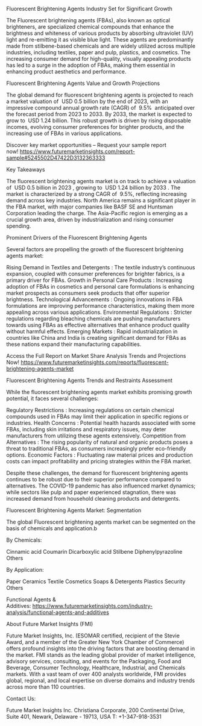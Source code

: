 Fluorescent Brightening Agents Industry Set for Significant Growth

The Fluorescent brightening agents (FBAs), also known as optical brighteners, are specialized chemical compounds that enhance the brightness and whiteness of various products by absorbing ultraviolet (UV) light and re-emitting it as visible blue light. These agents are predominantly made from stilbene-based chemicals and are widely utilized across multiple industries, including textiles, paper and pulp, plastics, and cosmetics. The increasing consumer demand for high-quality, visually appealing products has led to a surge in the adoption of FBAs, making them essential in enhancing product aesthetics and performance.

Fluorescent Brightening Agents Value and Growth Projections

The global demand for fluorescent brightening agents is projected to reach a market valuation of  USD 0.5 billion by the end of 2023, with an impressive compound annual growth rate (CAGR) of  9.5%  anticipated over the forecast period from 2023 to 2033. By 2033, the market is expected to grow to  USD 1.24 billion. This robust growth is driven by rising disposable incomes, evolving consumer preferences for brighter products, and the increasing use of FBAs in various applications.

Discover key market opportunities – Request your sample report now! https://www.futuremarketinsights.com/report-sample#5245502D47422D3132363333

Key Takeaways

The fluorescent brightening agents market is on track to achieve a valuation of  USD 0.5 billion in 2023 , growing to  USD 1.24 billion by 2033 .
The market is characterized by a strong CAGR of  9.5%, reflecting increasing demand across key industries.
North America remains a significant player in the FBA market, with major companies like BASF SE and Huntsman Corporation leading the charge.
The Asia-Pacific region is emerging as a crucial growth area, driven by industrialization and rising consumer spending.

Prominent Drivers of the Fluorescent Brightening Agents

Several factors are propelling the growth of the fluorescent brightening agents market:

Rising Demand in Textiles and Detergents : The textile industry’s continuous expansion, coupled with consumer preferences for brighter fabrics, is a primary driver for FBAs.
Growth in Personal Care Products : Increasing adoption of FBAs in cosmetics and personal care formulations is enhancing market prospects as consumers seek products that offer superior brightness.
Technological Advancements : Ongoing innovations in FBA formulations are improving performance characteristics, making them more appealing across various applications.
Environmental Regulations : Stricter regulations regarding bleaching chemicals are pushing manufacturers towards using FBAs as effective alternatives that enhance product quality without harmful effects.
Emerging Markets : Rapid industrialization in countries like China and India is creating significant demand for FBAs as these nations expand their manufacturing capabilities.

Access the Full Report on Market Share Analysis Trends and Projections Now! https://www.futuremarketinsights.com/reports/fluorescent-brightening-agents-market

Fluorescent Brightening Agents Trends and Restraints Assessment

While the fluorescent brightening agents market exhibits promising growth potential, it faces several challenges:

Regulatory Restrictions : Increasing regulations on certain chemical compounds used in FBAs may limit their application in specific regions or industries.
Health Concerns : Potential health hazards associated with some FBAs, including skin irritations and respiratory issues, may deter manufacturers from utilizing these agents extensively.
Competition from Alternatives : The rising popularity of natural and organic products poses a threat to traditional FBAs, as consumers increasingly prefer eco-friendly options.
Economic Factors : Fluctuating raw material prices and production costs can impact profitability and pricing strategies within the FBA market.

Despite these challenges, the demand for fluorescent brightening agents continues to be robust due to their superior performance compared to alternatives. The COVID-19 pandemic has also influenced market dynamics; while sectors like pulp and paper experienced stagnation, there was increased demand from household cleaning products and detergents.

Fluorescent Brightening Agents Market: Segmentation

The global Fluorescent brightening agents market can be segmented on the basis of chemicals and application.b

By Chemicals:

Cinnamic acid
Coumarin
Dicarboxylic acid
Stilbene
Diphenylpyrazoline
Others

By Application:

Paper
Ceramics
Textile
Cosmetics
Soaps & Detergents
Plastics
Security
Others

Functional Agents & Additives: https://www.futuremarketinsights.com/industry-analysis/functional-agents-and-additives

About Future Market Insights (FMI)

Future Market Insights, Inc. (ESOMAR certified, recipient of the Stevie Award, and a member of the Greater New York Chamber of Commerce) offers profound insights into the driving factors that are boosting demand in the market. FMI stands as the leading global provider of market intelligence, advisory services, consulting, and events for the Packaging, Food and Beverage, Consumer Technology, Healthcare, Industrial, and Chemicals markets. With a vast team of over 400 analysts worldwide, FMI provides global, regional, and local expertise on diverse domains and industry trends across more than 110 countries.

Contact Us:        

Future Market Insights Inc.
Christiana Corporate, 200 Continental Drive,
Suite 401, Newark, Delaware - 19713, USA
T: +1-347-918-3531

